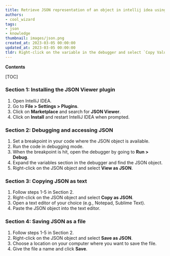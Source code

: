 ```yaml
---
title: Retrieve JSON representation of an object in intellij idea using debugger
authors:
- cool_wizard
tags:
- json
- knowledge
thumbnail: images/json.png
created_at: 2023-03-05 00:00:00
updated_at: 2023-03-05 00:00:00
tldr: Right-click on the variable in the debugger and select `Copy Value` -> `Copy JSON` and then paste it into a JSON file.
---
```


**Contents**

[TOC]

### Section 1: Installing the JSON Viewer plugin
1. Open IntelliJ IDEA.
2. Go to **File > Settings > Plugins**.
3. Click on **Marketplace** and search for **JSON Viewer**.
4. Click on **Install** and restart IntelliJ IDEA when prompted.

### Section 2: Debugging and accessing JSON
1. Set a breakpoint in your code where the JSON object is available.
2. Run the code in debugging mode.
3. When the breakpoint is hit, open the debugger by going to **Run > Debug**.
4. Expand the variables section in the debugger and find the JSON object.
5. Right-click on the JSON object and select **View as JSON**.

### Section 3: Copying JSON as text
1. Follow steps 1-5 in Section 2.
2. Right-click on the JSON object and select **Copy as JSON**.
3. Open a text editor of your choice (e.g., Notepad, Sublime Text).
4. Paste the JSON object into the text editor.

### Section 4: Saving JSON as a file
1. Follow steps 1-5 in Section 2.
2. Right-click on the JSON object and select **Save as JSON**.
3. Choose a location on your computer where you want to save the file.
4. Give the file a name and click **Save**.
